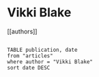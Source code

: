 # Vikki Blake

[[authors]]

```dataview

TABLE publication, date
from "articles"
where author = "Vikki Blake"
sort date DESC

```